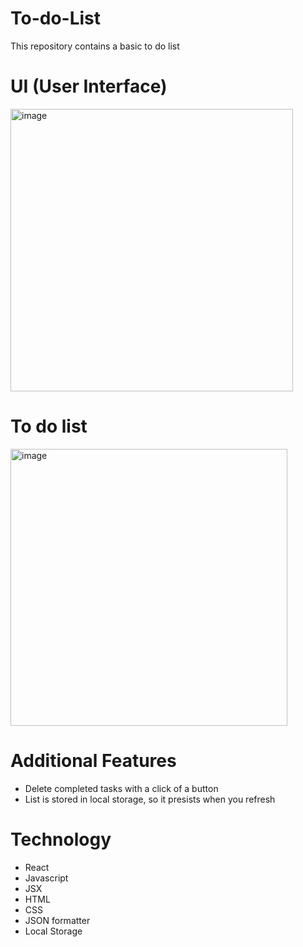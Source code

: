 # To-do-List
This repository contains a basic to do list 

# UI (User Interface)
<img width="452" alt="image" src="https://github.com/Aifert/To-do-List/assets/134128588/668d509c-7b8e-40de-8ad1-e058d973357d">


# To do list
<img width="443" alt="image" src="https://github.com/Aifert/To-do-List/assets/134128588/7b95728c-1afd-4f67-a0fb-430339d6d2c7">

# Additional Features
- Delete completed tasks with a click of a button
- List is stored in local storage, so it presists when you refresh


# Technology 
- React
- Javascript
- JSX
- HTML
- CSS
- JSON formatter
- Local Storage 
